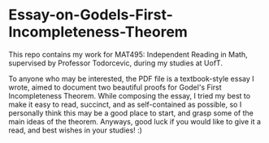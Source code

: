 # Essay-on-Godels-First-Incompleteness-Theorem

This repo contains my work for MAT495: Independent Reading in Math, supervised by Professor Todorcevic, during my studies at UofT. 

To anyone who may be interested, the PDF file is a textbook-style essay I wrote, aimed to document two beautiful proofs for Godel's First Incompleteness Theorem. While composing the essay, I tried my best to make it easy to read, succinct, and as self-contained as possible, so I personally think this may be a good place to start, and grasp some of the main ideas of the theorem. Anyways, good luck if you would like to give it a read, and best wishes in your studies! :)

